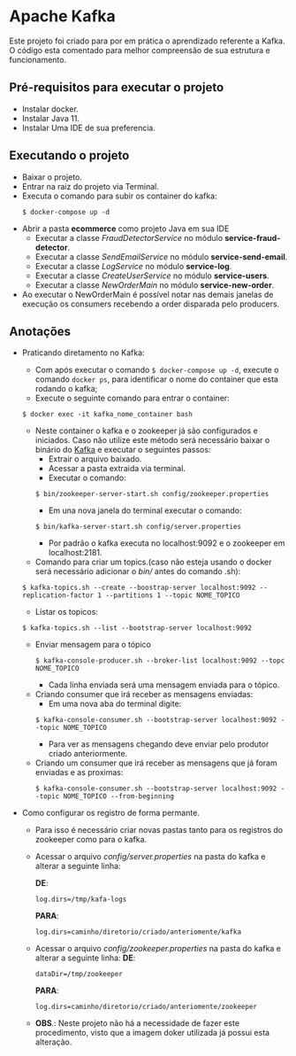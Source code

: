 # Apache Kafka
Este projeto foi criado para por em prática o aprendizado referente a Kafka. O código esta comentado para melhor compreensão de sua estrutura e funcionamento.

## Pré-requisitos para executar o projeto
- Instalar docker.
- Instalar Java 11.
- Instalar Uma IDE de sua preferencia.
## Executando o projeto
- Baixar o projeto.
- Entrar na raiz do projeto via Terminal.
- Executa o comando para subir os container do kafka:
    ```
    $ docker-compose up -d
    ```
- Abrir a pasta **ecommerce** como projeto Java em sua IDE
    - Executar a classe *FraudDetectorService* no módulo **service-fraud-detector**.
    - Executar a classe *SendEmailService* no módulo **service-send-email**.
    - Executar a classe *LogService* no módulo **service-log**.
    - Executar a classe *CreateUserService* no módulo **service-users**.
    - Executar a classe *NewOrderMain* no módulo **service-new-order**.
-  Ao executar o NewOrderMain é possível notar nas demais janelas de execução os consumers recebendo a order disparada pelo producers.
## Anotações
- Praticando diretamento no Kafka:
    - Com após executar o comando ```$ docker-compose up -d```, execute o comando ```docker ps```, para identificar o nome do container que esta rodando o kafka;
    - Execute o seguinte comando para entrar o container:
    ```
    $ docker exec -it kafka_nome_container bash
    ```
    - Neste container o kafka e o zookeeper já são configurados e iniciados. Caso não utilize este método será necessário baixar o binário do [Kafka](https://kafka.apache.org/downloads) e executar o seguintes passos:
        - Extrair o arquivo baixado.
        - Acessar a pasta extraida via terminal.
        - Executar o comando:
        ```
        $ bin/zookeeper-server-start.sh config/zookeeper.properties
        ```
        - Em una nova janela do terminal executar o comando:
        ```
        $ bin/kafka-server-start.sh config/server.properties
        ```
        - Por padrão o kafka executa no localhost:9092 e o zookeeper em localhost:2181.
    - Comando para criar um topics.(caso não esteja usando o docker será necessário adicionar o *bin/* antes do comando .sh):
    ```
    $ kafka-topics.sh --create --boostrap-server localhost:9092 --replication-factor 1 --partitions 1 --topic NOME_TOPICO
    ```
    - Listar os topicos:
    ```
    $ kafka-topics.sh --list --bootstrap-server localhost:9092
    ```
    - Enviar mensagem para o tópico
        ```
        $ kafka-console-producer.sh --broker-list localhost:9092 --topc NOME_TOPICO
        ```
        - Cada linha enviada será uma mensagem enviada para o tópico.
    - Criando consumer que irá receber as mensagens enviadas:
        - Em uma nova aba do terminal digite:
        ```
        $ kafka-console-consumer.sh --bootstrap-server localhost:9092 --topic NOME_TOPICO
        ```
        - Para ver as mensagens chegando deve enviar pelo produtor criado anteriormente.
    - Criando um consumer que irá receber as mensagens que já foram enviadas e as proximas:
        ```
        $ kafka-console-consumer.sh --bootstrap-server localhost:9092 --topic NOME_TOPICO --from-beginning
        ```
    


- Como configurar os registro de forma permante. 
    - Para isso é necessário criar novas pastas tanto para os registros do zookeeper como para o kafka.
    - Acessar o arquivo *config/server.properties* na pasta do kafka e alterar a seguinte linha:

        **DE**:
        ```
        log.dirs=/tmp/kafa-logs
        ```
        **PARA**:
        ```
        log.dirs=caminho/diretorio/criado/anteriomente/kafka
        ```
    - Acessar o arquivo *config/zookeeper.properties* na pasta do kafka e alterar a seguinte linha:
        **DE**:
        ```
        dataDir=/tmp/zookeeper
        ```
        **PARA**:
        ```
        log.dirs=caminho/diretorio/criado/anteriomente/zookeeper
        ```
    - **OBS**.: Neste projeto não há a necessidade de fazer este procedimento, visto que a imagem doker utilizada já possui esta alteração.
    